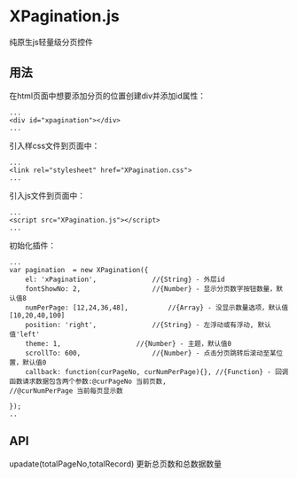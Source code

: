 XPagination.js
==========

纯原生js轻量级分页控件

## 用法

在html页面中想要添加分页的位置创建div并添加id属性：

```
...
<div id="xpagination"></div>
...
```

引入样css文件到页面中：
```
...
<link rel="stylesheet" href="XPagination.css">
...
```

引入js文件到页面中：
```
...
<script src="XPagination.js"></script>
...
```

初始化插件：
```
...
var pagination  = new XPagination({
	el: 'xPagination', 				//{String} - 外层id
	fontShowNo: 2,					//{Number} - 显示分页数字按钮数量，默认值8
	numPerPage: [12,24,36,48],			//{Array} - 没显示数量选项，默认值[10,20,40,100]
	position: 'right',				//{String} - 左浮动或有浮动, 默认值'left'
	theme: 1,					//{Number} - 主题，默认值0
	scrollTo: 600,					//{Number} - 点击分页跳转后滚动至某位置，默认值0
	callback: function(curPageNo, curNumPerPage){},	//{Function} - 回调函数请求数据包含两个参数:@curPageNo 当前页数, 									//@curNumPerPage 当前每页显示数

});
..
```

## API

upadate(totalPageNo,totalRecord)     更新总页数和总数据数量
